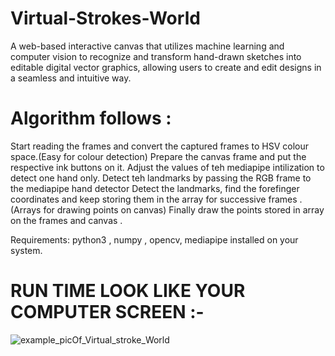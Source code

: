 # Virtual-Strokes-World
 A web-based interactive canvas that utilizes machine learning and computer vision to recognize and transform
 hand-drawn sketches into editable digital vector graphics, allowing users to create and edit designs in a
 seamless and intuitive way.
 # Algorithm follows :
 Start reading the frames and convert the captured frames to HSV colour space.(Easy for colour detection) Prepare the canvas frame and put the respective ink buttons on it. Adjust the values of teh mediapipe intilization to detect one hand only. Detect teh landmarks by passing the RGB frame to the mediapipe hand detector Detect the landmarks, find the forefinger coordinates and keep storing them in the array for successive frames .(Arrays for drawing points on canvas) Finally draw the points stored in array on the frames and canvas .

Requirements: python3 , numpy , opencv, mediapipe installed on your system.

# RUN TIME LOOK LIKE YOUR COMPUTER SCREEN :-

![example_picOf_Virtual_stroke_World](https://github.com/user-attachments/assets/705ff6d9-204f-4994-b91c-431ade3bd53a)
